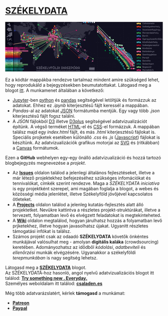 [SZÉKELYDATA](http://csaladenes.egologo.ro/)
========
[![Alt text](header.jpg "Optional title")](http://csaladenes.egologo.ro/)  
  
Ez a kódtár mappákba rendezve tartalmaz mindent amire szükséged lehet, hogy reprodukáld a bejegyzésekben beumutatottakat. 
Látogasd meg a blogot [itt](http://csaladenes.egologo.ro/). 
A munkamenet általában a következő:
  - [Jupyter](http://jupyter.org)-ben [python](http://python.org) és [pandas](http://pandas.pydata.org) segítségével letöltjük és formázzuk az adatokat. Ehhez ez _.ipynb_ kiterjesztésű fájlt keressél a mappában.
  - _Pandas_-al az adatokat [JSON](http://json.org) formátumba mentjük. Egy vagy több _.json_ kiterjesztésű fájlt fogsz találni.
  - A _JSON_ fájlokból [D3](http://d3js.org) illetve [D3plus](http://d3plus.org) segítségével adatvizualizációt építünk. A végső terméket [HTML](https://www.w3schools.com/html/default.asp)-el és [CSS](https://www.w3schools.com/html/html_css.asp)-el formázzuk. A mappában  találsz majd egy _index.html_ fájlt, és más _.html_ kiterjesztésű fájlokat is. Speciális projketek esetében különálló _.css_ és _.js_ ([Javascript](https://www.javascript.com/)) fájlokat is készítünk. Az adatvizualizációk grafikus motorjai az [SVG](https://www.w3schools.com/html/html5_svg.asp) és (ritkábban) a [Canvas](https://www.w3schools.com/html/html5_canvas.asp) formátumok.
  
Ezen a __GitHub__ webhelyen egy-egy önálló adatvizualizáció és hozzá tartozó blogbejegyzés megnevezése a _projekt_. 

- Az __[Issues](https://github.com/csaladenes/szekelydata/issues)__ oldalon találod a jelenlegi általános fejlesztéseket, illetve a már létező projektekhez befejezéséhez szükséges infomációkat és tennivalókat, címkék szerint rendezve. Maga a _SZÉKELYDATA iniciatíva_ is egy projektként szerepel, ami magában foglalja a blogot, a webes és közösségi média jelenlétet, illetve Székelyföld jövőjével kapcsolatos ötleteket. 
- A __[Projects](https://github.com/csaladenes/szekelydata/projects)__ oldalon találod a jelenleg kutatás-fejlesztés alatt álló projektetket. Nevükre kattintva a részletes projekt-struktúrákat, illetve a tervezett, folyamatban levő és elvégzett feladatokat is megtekinteheted. 
- A __[Wiki](https://github.com/csaladenes/szekelydata/wiki)__ oldalon megtalálod, hogyan járulhatsz hozzás a folyamatban levő prjketekhez, illetve hogyan javasolhatsz újakat. Ugyanitt részletes támogatási infókat is találsz. 
- Számos projekt csak az odaadó __SZÉKELYDATA__ követők önkéntes munkájával valósulhat meg - amolyan __digitális kaláka__ (crowdsourcing) keretében. Adományozhatsz az idődből _kódolási_, _adatbeviteli_ és _ellenőrzési_ munkák elvégzésére. Ugyanakkor a székelyföldi _terepmunkában_ is nagy segítség lehetsz.

Látogasd meg a __[SZÉKELYDATA](http://szekelydata.csaladen.es)__ blogot.  
Az SZÉKELYDATÁ-hoz hasonló, angol nyelvű adatvizualizációs blogot itt találod: __[Try something new . Everyday.](http://blog.csaladen.es)__  
Személyes weboldalam itt találod: __[csaladen.es](http://csaladen.es)__
  
Még több adatvarázslatért, kérlek __támogasd__ a munkámat:
  - __[Patreon](https://www.patreon.com/szekelydata)__
  - __[Paypal](https://www.paypal.com/cgi-bin/webscr?cmd=_s-xclick&hosted_button_id=LDXE7C6W7S85N)__
  


